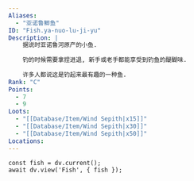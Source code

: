 ```yaml
---
Aliases:
  - "亚诺鲁鲫鱼"
ID: "Fish.ya-nuo-lu-ji-yu"
Description: |
    据说时亚诺鲁河原产的小鱼.
    
    钓的时候需要拿捏进退, 新手或老手都能享受到钓鱼的醍醐味.
    
    许多人都说这是钓起来最有趣的一种鱼.
Rank: "C"
Points:
  - 7
  - 9
Loots:
  - "[[Database/Item/Wind Sepith|x15]]"
  - "[[Database/Item/Wind Sepith|x30]]"
  - "[[Database/Item/Wind Sepith|x50]]"
Locations:
---
```

```dataviewjs
const fish = dv.current();
await dv.view('Fish', { fish });
```